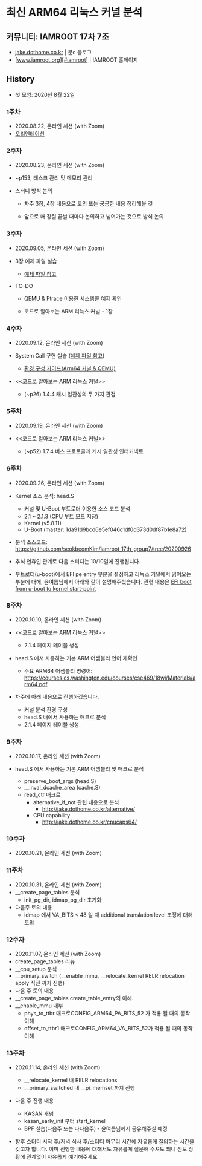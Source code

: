 # 최신 ARM64 리눅스 커널 분석

## 커뮤니티: IAMROOT 17차 7조

* [jake.dothome.co.kr][#moonc] | 문c 블로그
* [www.iamroot.org][#iamroot] | IAMROOT 홈페이지

[#iamroot]: http://www.iamroot.org
[#moonc]: http://jake.dothome.co.kr

## History

* 첫 모임: 2020년 8월 22일

### 1주차

* 2020.08.22, 온라인 세션 (with Zoom)
* [오리엔테이션](./20200822/orientation.md)

### 2주차

* 2020.08.23, 온라인 세션 (with Zoom)
* ~p153, 태스크 관리 및 메모리 관리
* 스터디 방식 논의

  * 차주 3장, 4장 내용으로 토의 또는 궁금한 내용 정리해올 것

  * 앞으로 매 장절 끝날 때마다 논의하고 넘어가는 것으로 방식 논의

### 3주차

* 2020.09.05, 온라인 세션 (with Zoom)
* 3장 예제 파일 실습

  * [예제 파일 참고](./20200905/chapter_3)

* TO-DO

  * QEMU & Ftrace 이용한 시스템콜 예제 확인

  * 코드로 알아보는 ARM 리눅스 커널 - 1장

### 4주차

* 2020.09.12, 온라인 세션 (with Zoom)

* System Call 구현 실습 ([예제 파일 참고](./20200912/))

  * [환경 구성 가이드(Arm64 커널 & QEMU)](https://www.notion.so/chaoxifer/buildroot-qemu-c115e67902c7490f93c011efa0653b54)

* <<코드로 알아보는 ARM 리눅스 커널>>

  * (~p26) 1.4.4 캐시 일관성의 두 가지 관점

### 5주차

* 2020.09.19, 온라인 세션 (with Zoom)

* <<코드로 알아보는 ARM 리눅스 커널>>

  * (~p52) 1.7.4 버스 프로토콜과 캐시 일관성 인터커넥트

### 6주차

* 2020.09.26, 온라인 세션 (with Zoom)

* Kernel 소스 분석: head.S

  * 커널 및 U-Boot 부트로더 이용한 소스 코드 분석
  * 2.1 ~ 2.1.3 (CPU 부트 모드 저장)
  * Kernel (v5.8.11)
  * U-Boot (master: 1da91d9bcd6e5ef046c1df0d373d0df87b1e8a72)

* 분석 소스코드: https://github.com/seokbeomKim/iamroot_17th_group7/tree/20200926
* 추석 연휴인 관계로 다음 스터디는 10/10일에 진행됩니다.

* 부트로더(u-boot)에서 EFI pe entry 부분을 설정하고 리눅스 커널에서
  읽어오는 부분에 대해, 윤여름님께서 아래와 같이
  설명해주셨습니다. 관련 내용은 [EFI boot from u-boot to kernel
  start-point](https://github.com/seokbeomKim/iamroot_17th_group7/blob/kernel/Documentation/iamroot/set_efi_pe_before_kernel_start.org)

### 8주차

* 2020.10.10, 온라인 세션 (with Zoom)

* <<코드로 알아보는 ARM 리눅스 커널>>

  * 2.1.4 페이지 테이블 생성

* head.S 에서 사용하는 기본 ARM 어셈블리 언어 재확인

  * 주요 ARM64 어셈블리 명령어: https://courses.cs.washington.edu/courses/cse469/18wi/Materials/arm64.pdf

* 차주에 아래 내용으로 진행하겠습니다.

  * 커널 분석 환경 구성
  * head.S 내에서 사용하는 매크로 분석
  * 2.1.4 페이지 테이블 생성

### 9주차

* 2020.10.17, 온라인 세션 (with Zoom)

* head.S 에서 사용하는 기본 ARM 어셈블리 및 매크로 분석

  * preserve_boot_args (head.S)
  * __inval_dcache_area (cache.S)
  * read_ctr 매크로
    * alternative_if_not 관련 내용으로 분석
	  - http://jake.dothome.co.kr/alternative/
	* CPU capability
	  - http://jake.dothome.co.kr/cpucaps64/

### 10주차

* 2020.10.21, 온라인 세션 (with Zoom)

### 11주차

* 2020.10.31, 온라인 세션 (with Zoom)
* __create_page_tables 분석
  * init_pg_dir, idmap_pg_dir 초기화
* 다음주 토의 내용
  * idmap 에서 VA_BITS < 48 일 때 additional translation level 조정에 대해 토의

### 12주차

* 2020.11.07, 온라인 세션 (with Zoom)
* create_page_tables 리뷰
* __cpu_setup 분석
* __primary_switch (__enable_mmu, __relocate_kernel RELR relocation apply 직전 까지 진행)
* 다음 주 토의 내용
 * __create_page_tables create_table_entry의 이해.
 * __enable_mmu 내부
   * phys_to_ttbr 매크로CONFIG_ARM64_PA_BITS_52 가 적용 될 때의 동작 이해
   * offset_to_ttbr1 매크로CONFIG_ARM64_VA_BITS_52가 적용 될 때의 동작 이해

### 13주차

* 2020.11.14, 온라인 세션 (with Zoom)
  * __relocate_kernel 내 RELR relocations
  * __primary_switched 내 __pi_memset 까지 진행

* 다음 주 진행 내용
  * KASAN 개념
  * kasan_early_init 부터 start_kernel
  * BPF 실습(다음주 또는 다다음주) - 윤여름님께서 공유해주실 예정

* 향후 스터디 시작 후/저녁 식사 후/스터디 마무리 시간에 자유롭게 질의하는 시간을 갖고자 합니다. 이미 진행한 내용에 대해서도 자유롭게 질문해 주셔도 되니 진도 상황에 관계없이 자유롭게 얘기해주세요
